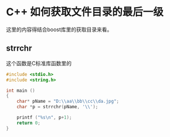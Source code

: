 # C++ 如何获取文件目录的最后一级

这里的内容得结合boost库里的获取目录来看。

## strrchr

这个函数是C标准库函数里的

```cpp
#include <stdio.h>
#include <string.h>

int main ()
{
    char* pName = "D:\\aa\\bb\\cc\\da.jpg";
    char *p = strrchr(pName, '\\');

    printf ("%s\n", p+1);
    return 0;
}

```
